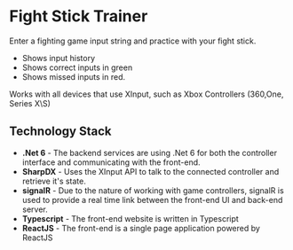 # Fight Stick Trainer

Enter a fighting game input string and practice with your fight stick.
- Shows input history
- Shows correct inputs in green
- Shows missed inputs in red.

Works with all devices that use XInput, such as Xbox Controllers (360,One, Series X\S)

## Technology Stack
- **.Net 6** - The backend services are using .Net 6 for both the controller interface and communicating with the front-end.
- **SharpDX** - Uses the XInput API to talk to the connected controller and retrieve it's state.
- **signalR** - Due to the nature of working with game controllers, signalR is used to provide a real time link between the front-end UI and back-end server.
- **Typescript** - The front-end website is written in Typescript
- **ReactJS** - The front-end is a single page application powered by ReactJS 
